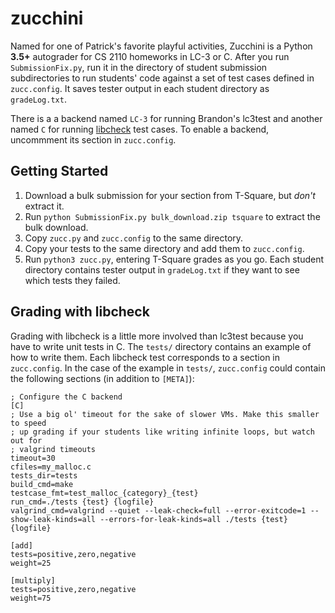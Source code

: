 zucchini
========

Named for one of Patrick's favorite playful activities, Zucchini is a Python
**3.5+** autograder for CS 2110 homeworks in LC-3 or C. After you run
`SubmissionFix.py`, run it in the directory of student submission
subdirectories to run students' code against a set of test cases defined in
`zucc.config`. It saves tester output in each student directory as
`gradeLog.txt`.

There is a a backend named `LC-3` for running Brandon's lc3test and another
named `C` for running [libcheck][1] test cases. To enable a backend, uncommment
its section in `zucc.config`.

Getting Started
---------------

 1. Download a bulk submission for your section from T-Square, but *don't*
    extract it.
 2. Run `python SubmissionFix.py bulk_download.zip tsquare` to extract the bulk
    download.
 3. Copy `zucc.py` and `zucc.config` to the same directory.
 4. Copy your tests to the same directory and add them to `zucc.config`.
 5. Run `python3 zucc.py`, entering T-Square grades as you go. Each student
    directory contains tester output in `gradeLog.txt` if they want to see
    which tests they failed.

Grading with libcheck
---------------------

Grading with libcheck is a little more involved than lc3test because you have
to write unit tests in C. The `tests/` directory contains an example of how to
write them. Each libcheck test corresponds to a section in `zucc.config`.
In the case of the example in `tests/`, `zucc.config` could contain the
following sections (in addition to `[META]`):


    ; Configure the C backend
    [C]
    ; Use a big ol' timeout for the sake of slower VMs. Make this smaller to speed
    ; up grading if your students like writing infinite loops, but watch out for
    ; valgrind timeouts
    timeout=30
    cfiles=my_malloc.c
    tests_dir=tests
    build_cmd=make
    testcase_fmt=test_malloc_{category}_{test}
    run_cmd=./tests {test} {logfile}
    valgrind_cmd=valgrind --quiet --leak-check=full --error-exitcode=1 --show-leak-kinds=all --errors-for-leak-kinds=all ./tests {test} {logfile}

    [add]
    tests=positive,zero,negative
    weight=25

    [multiply]
    tests=positive,zero,negative
    weight=75

[1]: https://libcheck.github.io/check/
